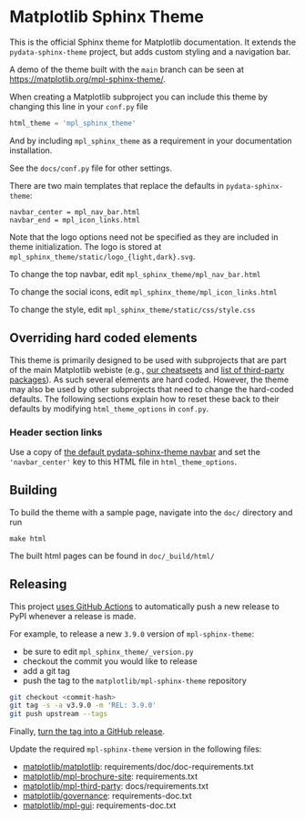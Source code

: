# Matplotlib Sphinx Theme

This is the official Sphinx theme for Matplotlib documentation.  It extends the
``pydata-sphinx-theme`` project, but adds custom styling and a navigation bar.

A demo of the theme built with the ``main`` branch can be seen at
https://matplotlib.org/mpl-sphinx-theme/.

When creating a Matplotlib subproject you can include this theme by changing this
line in your ``conf.py`` file

```python
html_theme = 'mpl_sphinx_theme'
```

And by including ``mpl_sphinx_theme`` as a requirement in your documentation
installation.

See the ``docs/conf.py`` file for other settings.

There are two main templates that replace the defaults in ``pydata-sphinx-theme``:

```
navbar_center = mpl_nav_bar.html
navbar_end = mpl_icon_links.html
```
Note that the logo options need not be specified as they are included in theme
initialization. The logo is stored at
``mpl_sphinx_theme/static/logo_{light,dark}.svg``.

To change the top navbar, edit ``mpl_sphinx_theme/mpl_nav_bar.html``

To change the social icons, edit ``mpl_sphinx_theme/mpl_icon_links.html``

To change the style, edit ``mpl_sphinx_theme/static/css/style.css``

## Overriding hard coded elements

This theme is primarily designed to be used with subprojects that are part of the main
Matplotlib webiste (e.g., [our cheatseets](https://github.com/matplotlib/cheatsheets)
and [list of third-party packages](https://github.com/matplotlib/mpl-third-party)).
As such several elements are hard coded. However, the theme may also be used by
other subprojects that need to change the hard-coded defaults.
The following sections explain how to reset these back to their defaults by modifying
``html_theme_options`` in ``conf.py``.

### Header section links

Use a copy of [the default pydata-sphinx-theme navbar](https://github.com/pydata/pydata-sphinx-theme/blob/main/src/pydata_sphinx_theme/theme/pydata_sphinx_theme/components/navbar-nav.html) and set the ``'navbar_center'`` key to this HTML file in ``html_theme_options``.

## Building

To build the theme with a sample page, navigate into the ``doc/`` directory and run

```
make html
```

The built html pages can be found in ``doc/_build/html/``

## Releasing

This project [uses GitHub Actions](https://github.com/matplotlib/mpl-sphinx-theme/blob/main/.github/workflows/release.yml)
to automatically push a new release to PyPI whenever a release is made.

For example, to release a new ``3.9.0`` version of ``mpl-sphinx-theme``:

- be sure to edit `mpl_sphinx_theme/_version.py`
- checkout the commit you would like to release
- add a git tag
- push the tag to the ``matplotlib/mpl-sphinx-theme`` repository

```sh
git checkout <commit-hash>
git tag -s -a v3.9.0 -m 'REL: 3.9.0'
git push upstream --tags
```

Finally, [turn the tag into a GitHub release](https://github.com/matplotlib/mpl-sphinx-theme/releases/new).

Update the required ``mpl-sphinx-theme`` version in the following files:

* [matplotlib/matplotlib](https://github.com/matplotlib/matplotlib): requirements/doc/doc-requirements.txt
* [matplotlib/mpl-brochure-site](https://github.com/matplotlib/mpl-brochure-site): requirements.txt
* [matplotlib/mpl-third-party](https://github.com/matplotlib/mpl-third-party): docs/requirements.txt
* [matplotlib/governance](https://github.com/matplotlib/governance): requirements-doc.txt
* [matplotlib/mpl-gui](https://github.com/matplotlib/mpl-gui): requirements-doc.txt
